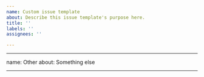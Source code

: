 ```yaml
---
name: Custom issue template
about: Describe this issue template's purpose here.
title: ''
labels: ''
assignees: ''

---
```


---
name: Other
about: Something else

---

<!-- Bug reports and Feature requests must use other templates, or will be closed -->
